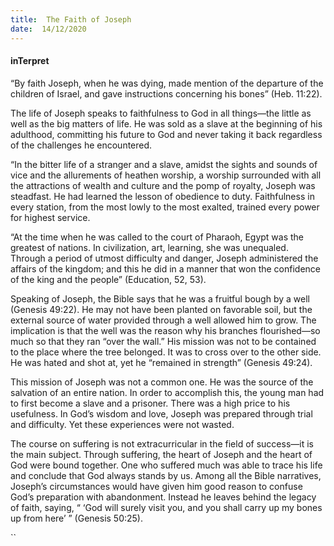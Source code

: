 ```yaml
---
title:  The Faith of Joseph
date:  14/12/2020
---
```


#### inTerpret

“By faith Joseph, when he was dying, made mention of the departure of the children of Israel, and gave instructions concerning his bones” (Heb. 11:22).

The life of Joseph speaks to faithfulness to God in all things—the little as well as the big matters of life. He was sold as a slave at the beginning of his adulthood, committing his future to God and never taking it back regardless of the challenges he encountered.

“In the bitter life of a stranger and a slave, amidst the sights and sounds of vice and the allurements of heathen worship, a worship surrounded with all the attractions of wealth and culture and the pomp of royalty, Joseph was steadfast. He had learned the lesson of obedience to duty. Faithfulness in every station, from the most lowly to the most exalted, trained every power for highest service.

“At the time when he was called to the court of Pharaoh, Egypt was the greatest of nations. In civilization, art, learning, she was unequaled. Through a period of utmost difficulty and danger, Joseph administered the affairs of the kingdom; and this he did in a manner that won the confidence of the king and the people” (Education, 52, 53).

Speaking of Joseph, the Bible says that he was a fruitful bough by a well (Genesis 49:22). He may not have been planted on favorable soil, but the external source of water provided through a well allowed him to grow. The implication is that the well was the reason why his branches flourished—so much so that they ran “over the wall.” His mission was not to be contained to the place where the tree belonged. It was to cross over to the other side. He was hated and shot at, yet he “remained in strength” (Genesis 49:24).

This mission of Joseph was not a common one. He was the source of the salvation of an entire nation. In order to accomplish this, the young man had to first become a slave and a prisoner. There was a high price to his usefulness. In God’s wisdom and love, Joseph was prepared through trial and difficulty. Yet these experiences were not wasted.

The course on suffering is not extracurricular in the field of success—it is the main subject. Through suffering, the heart of Joseph and the heart of God were bound together. One who suffered much was able to trace his life and conclude that God always stands by us. Among all the Bible narratives, Joseph’s circumstances would have given him good reason to confuse God’s preparation with abandonment. Instead he leaves behind the legacy of faith, saying, “ ‘God will surely visit you, and you shall carry up my bones up from here’ ” (Genesis 50:25).

``